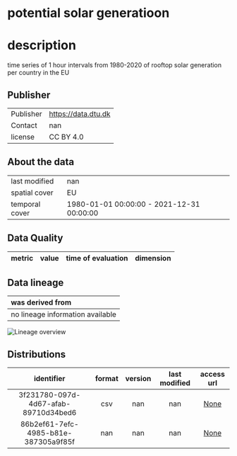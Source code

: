 
potential solar generatioon
===========================

# description
  
time series of 1 hour intervals from 1980-2020 of rooftop solar generation per country in the EU
## Publisher

|||
| :--- | :--- |
|Publisher|https://data.dtu.dk|
|Contact|nan|
|license|CC BY 4.0|

## About the data

|||
| :--- | :--- |
|last modified|nan|
|spatial cover|EU|
|temporal cover|1980-01-01 00:00:00 - 2021-12-31 00:00:00|

## Data Quality

|metric|value|time of evaluation|dimension|
| :---: | :---: | :---: | :---: |

## Data lineage

|was derived from|
| :--- |
|no lineage information available|
  
![Lineage overview](s/figures/d2046673-feca-41e3-9f5b-1c3bc6866129_lineage.svg)
## Distributions

|identifier|format|version|last modified|access url|
| :---: | :---: | :---: | :---: | :---: |
|3f231780-097d-4d67-afab-89710d34bed6|csv|nan|nan|[None](None)|
|86b2ef61-7efc-4985-b81e-387305a9f85f|nan|nan|nan|[None](None)|
